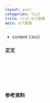 ```yaml
---
layout: post
categories: Yii2
title: Yii2 Url管理
meta: Url管理
---
```

* content
{:toc}

### 正文




<br/><br/><br/><br/><br/>
### 参考资料


